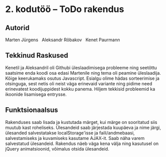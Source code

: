 # 2. kodutöö – ToDo rakendus


<h2>Autorid</h2>
Marten Jürgens
&nbsp;
Aleksandr Rõbakov
&nbsp;
Kenet Paurmann

<h2>Tekkinud Raskused</h2>
Kenetil ja Aleksandril oli Githubi üleslaadimisega probleeme ning seetõttu saatsime enda koodi osa edasi Martenile ning tema oli peamine üleslaadija.
Kõige keerukamaks osutus Javascript. Esialgu olime hädas sorteerimise ja otsinguga, sest netis oli neist väga erinevaid variante ning pidime need erinevatest koodijuppidest kokku panema. Hiljem tekkisid probleemid ka ikoonide lisamisega entrysse.

<h2>Funktsionaalsus</h2>
Rakenduses saab lisada ja kustutada märget, kui märge on sooritatud siis muutub kast roheliseks. Ülesandeid saab järjestada kuupäeva ja nime järgi, ülesanded salvestatakse localStorage'isse ja faili/andmebaasi, salvestamiseks ja kuvamiseks kasutame AJAX-it. Saab näha varem salvestatud ülesandeid. Rakendus näeb väga kena välja ning kasutusel on jQuery animatsioonid, võimalus otsida ülesandeid.
